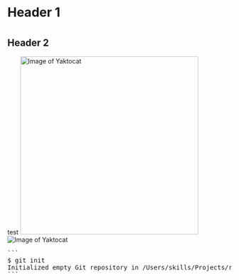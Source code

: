 # <h1> Header 1
# <h2> Header 2
test
<img alt="Image of Yaktocat" src=https://octodex.github.com/images/yaktocat.png width=400>
![Image of Yaktocat](https://octodex.github.com/images/yaktocat.png)

<pre>
```
$ git init
Initialized empty Git repository in /Users/skills/Projects/recipe-repository/.git/
```
</pre>
